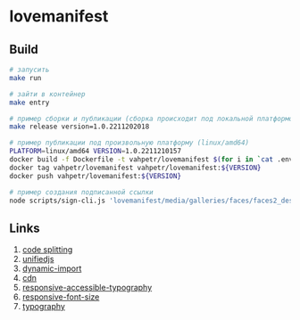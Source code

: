 # lovemanifest

## Build

```sh
# запусить
make run

# зайти в контейнер
make entry

# пример сборки и публикации (сборка происходит под локальной платформой)
make release version=1.0.2211202018

# пример публикации под произвольную платформу (linux/amd64)
PLATFORM=linux/amd64 VERSION=1.0.2211210157
docker build -f Dockerfile -t vahpetr/lovemanifest $(for i in `cat .env`; do out+="--build-arg $i " ; done; echo $out;out="") . --progress=plain --platform ${PLATFORM}
docker tag vahpetr/lovemanifest vahpetr/lovemanifest:${VERSION}
docker push vahpetr/lovemanifest:${VERSION}

# пример создания подписанной ссылки
node scripts/sign-cli.js 'lovemanifest/media/galleries/faces/faces2_desk.jpg' '/wm:0.3:soea:16:16:0.15'
```

## Links

1. [code splitting](https://nextjs.org/docs/migrating/from-react-router#code-splitting)
2. [unifiedjs](https://unifiedjs.com/learn/)
3. [dynamic-import](https://nextjs.org/docs/advanced-features/dynamic-import)
4. [cdn](https://imgix.com/)
5. [responsive-accessible-typography](https://blog.eleven-labs.com/en/responsive-accessible-typography/)
6. [responsive-font-size](https://matthewjamestaylor.com/responsive-font-size)
7. [typography](https://web.dev/learn/design/typography/)
